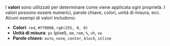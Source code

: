 I **valori** sono utilizzati per determinare come viene applicata ogni proprietà. I valori possono essere numerici, parole chiave, colori, unità di misura, ecc. Alcuni esempi di valori includono:

- **Colori**: `red`, `#ff0000`, `rgb(255, 0, 0)`
- **Unità di misura**: `px` (pixel), `em`, `rem`, `%`, `vh`, `vw`
- **Parole chiave**: `auto`, `none`, `center`, `block`, `inline`